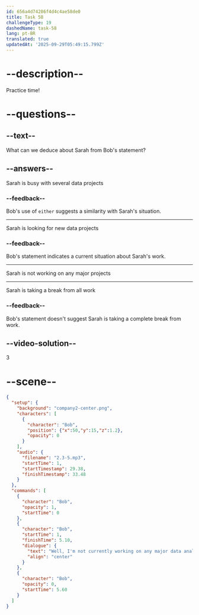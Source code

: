 ```yaml
---
id: 656a4d74286f4d4c4ae58de0
title: Task 58
challengeType: 19
dashedName: task-58
lang: pt-BR
translated: true
updatedAt: '2025-09-29T05:49:15.799Z'
---
```


<!-- (Audio) Bob: Well, I'm currently not working on any major data analysis projects, either. -->

# --description--

Practice time!

# --questions--

## --text--

What can we deduce about Sarah from Bob's statement?

## --answers--

Sarah is busy with several data projects

### --feedback--

Bob's use of `either` suggests a similarity with Sarah's situation.

---

Sarah is looking for new data projects

### --feedback--

Bob's statement indicates a current situation about Sarah's work.

---

Sarah is not working on any major projects

---

Sarah is taking a break from all work

### --feedback--

Bob's statement doesn't suggest Sarah is taking a complete break from work.

## --video-solution--

3

# --scene--

```json
{
  "setup": {
    "background": "company2-center.png",
    "characters": [
      {
        "character": "Bob",
        "position": {"x":50,"y":15,"z":1.2},
        "opacity": 0
      }
    ],
    "audio": {
      "filename": "2.3-5.mp3",
      "startTime": 1,
      "startTimestamp": 29.38,
      "finishTimestamp": 33.48
    }
  },
  "commands": [
    {
      "character": "Bob",
      "opacity": 1,
      "startTime": 0
    },
    {
      "character": "Bob",
      "startTime": 1,
      "finishTime": 5.10,
      "dialogue": {
        "text": "Well, I'm not currently working on any major data analysis projects, either.",
        "align": "center"
      }
    },
    {
      "character": "Bob",
      "opacity": 0,
      "startTime": 5.60
    }
  ]
}
```
